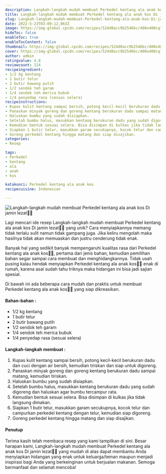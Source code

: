 ```yaml
---
description: Langkah-langkah mudah membuat Perkedel kentang ala anak kos Di jamin lezat"
title: Langkah-langkah mudah membuat Perkedel kentang ala anak kos Di jamin lezat
slug: Langkah-langkah-mudah-membuat-Perkedel-kentang-ala-anak-kos-Di-jamin-lezat
date: 2022-5-23T03:09:12.063Z
image: https://img-global.cpcdn.com/recipes/524d0acc9b2546bc/400x400cq70/photo.jpg
hideToc: false
enableToc: true
enableTocContent: false
thumbnail: https://img-global.cpcdn.com/recipes/524d0acc9b2546bc/400x400cq70/photo.jpg
cover: https://img-global.cpcdn.com/recipes/524d0acc9b2546bc/400x400cq70/photo.jpg
author: admin
ratingvalue: 4.8
reviewcount: 124
recipeingredient:
- 1/2 kg kentang
- 1 butir telur
- 2 butir bawang putih
- 1/2 sendok teh garam
- 1/4 sendok teh merica bubuk
- 1/4 penyedap rasa (sesuai selera)
recipeinstructions:
- Kupas kulit kentang sampai bersih, potong kecil-kecil berukuran dadu dan cuci dengan air bersih, kemudian tiriskan dan siap untuk digoreng.
- Panaskan minyak goreng dan goreng kentang berukuran dadu sampai matang, kemudian tiriskan.
- Haluskan bumbu yang sudah disiapkan.
- Setelah bumbu halus, masukkan kentang berukuran dadu yang sudah digoreng dan haluskan agar bumbu tercampur rata.
- Kemudian bentuk sesuai selera. Bisa disimpan di kulkas jika tidak langsung dimakan.
- Siapkan 1 butir telur, masukkan garam secukupnya, kocok telur dan campurkan perkedel kentang dengan telur, kemudian siap digoreng.
- Goreng perkedel kentang hingga matang dan siap disajikan.
categories:
- Resep

tags:
- Perkedel
- kentang
- ala
- anak
- kos

katakunci: Perkedel kentang ala anak kos
recipecuisine: Indonesian

---
```


![Langkah-langkah mudah membuat Perkedel kentang ala anak kos Di jamin lezat👩‍🍳](https://img-global.cpcdn.com/recipes/524d0acc9b2546bc/400x400cq70/photo.jpg)

Lagi mencari ide resep Langkah-langkah mudah membuat Perkedel kentang ala anak kos Di jamin lezat👩‍🍳 yang unik? Cara menyiapkannya memang tidak terlalu sulit namun tidak gampang juga. Jika keliru mengolah maka hasilnya tidak akan memuaskan dan justru cenderung tidak enak.

Banyak hal yang sedikit banyak mempengaruhi kualitas rasa dari Perkedel kentang ala anak kos👩‍🍳, pertama dari jenis bahan, kemudian pemilihan bahan segar sampai cara membuat dan menghidangkannya. Tidak usah pusing kalau hendak menyiapkan Perkedel kentang ala anak kos👩‍🍳 enak di rumah, karena asal sudah tahu triknya maka hidangan ini bisa jadi sajian spesial.

Di bawah ini ada beberapa cara mudah dan praktis untuk membuat Perkedel kentang ala anak kos👩‍🍳 yang siap dikreasikan.

<!--inarticleads1-->

#### Bahan-bahan :

- 1/2 kg kentang
- 1 butir telur
- 2 butir bawang putih
- 1/2 sendok teh garam
- 1/4 sendok teh merica bubuk
- 1/4 penyedap rasa (sesuai selera)

<!--inarticleads2-->

#### Langkah-langkah membuat :

1. Kupas kulit kentang sampai bersih, potong kecil-kecil berukuran dadu dan cuci dengan air bersih, kemudian tiriskan dan siap untuk digoreng.
1. Panaskan minyak goreng dan goreng kentang berukuran dadu sampai matang, kemudian tiriskan.
1. Haluskan bumbu yang sudah disiapkan.
1. Setelah bumbu halus, masukkan kentang berukuran dadu yang sudah digoreng dan haluskan agar bumbu tercampur rata.
1. Kemudian bentuk sesuai selera. Bisa disimpan di kulkas jika tidak langsung dimakan.
1. Siapkan 1 butir telur, masukkan garam secukupnya, kocok telur dan campurkan perkedel kentang dengan telur, kemudian siap digoreng.
1. Goreng perkedel kentang hingga matang dan siap disajikan.

#### Penutup

Terima kasih telah membaca resep yang kami tampilkan di sini. Besar harapan kami, Langkah-langkah mudah membuat Perkedel kentang ala anak kos Di jamin lezat👩‍🍳 yang mudah di atas dapat membantu Anda menyiapkan hidangan yang enak untuk keluarga/teman maupun menjadi inspirasi bagi Anda yang berkeinginan untuk berjualan makanan. Semoga bermanfaat dan selamat mencoba!